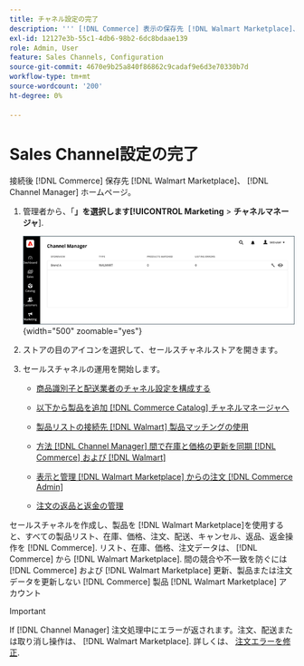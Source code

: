 ```yaml
---
title: チャネル設定の完了
description: ''' [!DNL Commerce] 表示の保存先 [!DNL Walmart Marketplace]、チャネルを開き、チャネル設定を完了します。 次に、次のプロセスを開始して、製品の追加、一覧の管理、在庫、価格設定および注文の管理を行います。 [!DNL Channel Manager].`'
exl-id: 12127e3b-55c1-4db6-98b2-6dc8bdaae139
role: Admin, User
feature: Sales Channels, Configuration
source-git-commit: 4670e9b25a840f86862c9cadaf9e6d3e70330b7d
workflow-type: tm+mt
source-wordcount: '200'
ht-degree: 0%

---
```


# Sales Channel設定の完了

接続後 [!DNL Commerce] 保存先 [!DNL Walmart Marketplace]、 [!DNL Channel Manager] ホームページ。

1. 管理者から、「**」を選択します&#x200B;[!UICONTROL Marketing** > **チャネルマネージャ**].

   ![チャネルマネージャーストアを管理](assets/channel-manager-setup-first-store.png){width="500" zoomable="yes"}

1. ストアの目のアイコンを選択して、セールスチャネルストアを開きます。

1. セールスチャネルの運用を開始します。

   - [商品識別子と配送業者のチャネル設定を構成する](settings-overview.md)

   - [以下から製品を追加 [!DNL Commerce Catalog] チャネルマネージャへ](add-products-to-channel-store.md)

   - [製品リストの接続先 [!DNL Walmart] 製品マッチングの使用](connect-listings-to-marketplace.md)

   - [方法 [!DNL Channel Manager] 間で在庫と価格の更新を同期 [!DNL Commerce] および [!DNL Walmart]](inventory-and-price-updates.md)

   - [表示と管理 [!DNL Walmart Marketplace] からの注文 [!DNL Commerce Admin]](manage-orders.md)

   - [注文の返品と返金の管理](return-refund-orders.md)

セールスチャネルを作成し、製品を [!DNL Walmart Marketplace]を使用すると、すべての製品リスト、在庫、価格、注文、配送、キャンセル、返品、返金操作を [!DNL Commerce]. リスト、在庫、価格、注文データは、 [!DNL Commerce] から [!DNL Walmart Marketplace]. 間の競合や不一致を防ぐには [!DNL Commerce] および [!DNL Walmart Marketplace] 更新、製品または注文データを更新しない [!DNL Commerce] 製品 [!DNL Walmart Marketplace] アカウント

>[!IMPORTANT]
>
>If [!DNL Channel Manager] 注文処理中にエラーが返されます。注文、配送または取り消し操作は、 [!DNL Walmart Marketplace]. 詳しくは、 [注文エラーを修正](process-orders.md#fix-order-errors).
